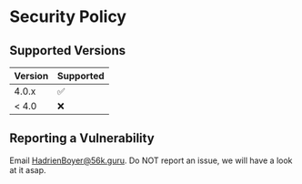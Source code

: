 # Security Policy

## Supported Versions

| Version | Supported          |
| ------- | ------------------ |
| 4.0.x   | :white_check_mark: |
| < 4.0   | :x:                |

## Reporting a Vulnerability

Email HadrienBoyer@56k.guru. Do NOT report an issue, we will have a look at it asap.
